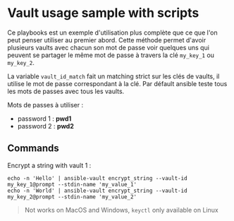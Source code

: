 # Vault usage sample with scripts

Ce playbooks est un exemple d'utilisation plus complète que ce que l'on peut penser utiliser au premier abord. Cette méthode permet d'avoir plusieurs vaults avec chacun son mot de passe voir quelques uns qui peuvent se partager le même mot de passe à travers la clé `my_key_1` ou `my_key_2`.

La variable `vault_id_match` fait un matching strict sur les clés de vaults, il utilise le mot de passe correspondant à la clé. Par défault ansible teste tous les mots de passes avec tous les vaults.

Mots de passes à utiliser :

* password 1 : **pwd1**
* password 2 : **pwd2**


## Commands

Encrypt a string with vault 1 :

```
echo -n 'Hello' | ansible-vault encrypt_string --vault-id my_key_1@prompt --stdin-name 'my_value_1'
echo -n 'World' | ansible-vault encrypt_string --vault-id my_key_2@prompt --stdin-name 'my_value_2'
```

> Not works on MacOS and Windows, `keyctl` only available on Linux
